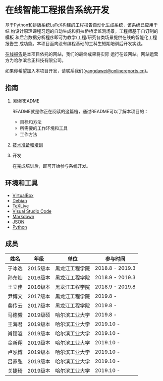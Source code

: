 # 在线智能工程报告系统开发

基于Python和排版系统LaTeX构建的工程报告自动化生成系统，该系统已应用于结
构设计原理课程习题的自动生成和斜拉桥桥梁监测场景。工程师基于自订制的模板
和后台数据分析程序即可为教学/工程/研究各类场景提供在线的智能化工程报告生
成功能。本项目面向没有编程基础的工科生短期培训后开发实践。

[在线报告](http://www.onlinereports.cn)是本项目依托的网站，我们的最终成果将实际
运行在该网站。网站运营方为哈尔滨合正科技有限公司。

如果你希望加入本项目开发，请联系我们(yangdawei@onlinereports.cn)。

## 指南

1. 阅读README

    README就是你正在阅读的这篇档，通过README可以了解本项目的：
    
    - 目标和方法
    - 所需要的工作环境和工具
    - 工作方法

2. [技术准备和培训](train.md)

3. 开发

    在完成培训后，即可开始参与系统开发。


## 环境和工具

- [VirtualBox](wwh.md#virtualbox)
- [Debian](wwh.md#debian)
- [TeXLive](wwh.md#texlive)
- [Visual Studio Code](wwh.md)
- [Markdown](wwh.md)
- [JSON](wwh.md)
- [Python](wwh.md)


## 成员

| 姓名   | 年级     | 单位           | 参与时间        |
|--------|----------|----------------|-----------------|
| 于冰逸 | 2015级本 | 黑龙江工程学院 | 2018.8 - 2019.3 |
| 孙东灿 | 2016级本 | 黑龙江工程学院 | 2018.9 - 2019.3 |
| 王立佳 | 2016级本 | 黑龙江工程学院 | 2018.9 - 2019.8 |
| 尹博文 | 2017级本 | 黑龙江工程学院 | 2019.8 -        |
| 裴传云 | 2017级本 | 黑龙江工程学院 | 2019.8 -        |
| 马德毅 | 2019级硕 | 哈尔滨工业大学 | 2019.8 -        |
| 王海君 | 2019级本 | 哈尔滨工业大学 | 2019.10 -       |
| 肖锶溢 | 2019级本 | 哈尔滨工业大学 | 2019.10 -       |
| 金新翔 | 2019级本 | 哈尔滨工业大学 | 2019.10 -       |
| 卢泓博 | 2019级本 | 哈尔滨工业大学 | 2019.10 -       |
| 吕家弘 | 2019级本 | 哈尔滨工业大学 | 2019.10 -       |
| 关捷琦 | 2019级本 | 哈尔滨工业大学 | 2019.10 -       |
